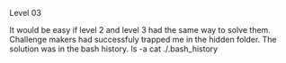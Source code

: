 Level 03

It would be easy if level 2 and level 3 had the same way to solve them. Challenge makers had successfuly trapped me in the hidden folder.
The solution was in the bash history.
ls -a
cat ./.bash_history
